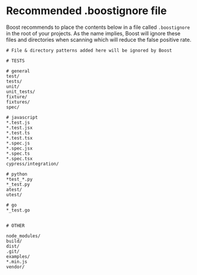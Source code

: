 # Recommended .boostignore file

Boost recommends to place the contents below in a file called `.boostignore` in the root of your projects. As the name implies, Boost will ignore these files and directories when scanning which will reduce the false positive rate.

```
# File & directory patterns added here will be ignored by Boost

# TESTS

# general
test/
tests/
unit/
unit_tests/
fixture/
fixtures/
spec/

# javascript
*.test.js
*.test.jsx
*.test.ts
*.test.tsx
*.spec.js
*.spec.jsx
*.spec.ts
*.spec.tsx
cypress/integration/

# python
*test_*.py
*_test.py
atest/
utest/

# go
*_test.go


# OTHER

node_modules/
build/
dist/
.git/
examples/
*.min.js
vendor/
```
